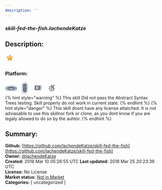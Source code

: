 ```yaml
---
description: ''
---
```


### _skill-fed-the-fish.lachendeKatze_  
## Description:  
  
  
![](../.gitbook/assets/star.png)  
  
### Platform:  
 ![Mark I](../.gitbook/assets/mark-1-icon.png)  ![Mark II](../.gitbook/assets/mark-2-icon.png)  ![Picroft](../.gitbook/assets/picroft-icon.png)  ![plasmoid](../.gitbook/assets/kde.png)   
{% hint style="warning" %}
This skill Did not pass the Abstract Syntax Trees testing. Skill properly do not work in current state.
{% endhint %}
{% hint style="danger" %}
This skill dosnt have any license attatched. It is not adviasable to use this skillnor fork or clone, as you dont know if you are legaly allowed to do so by the auhtor.
{% endhint %}
  
## Summary:  
**Github:** [https://github.com/lachendeKatze/skill-fed-the-fish](https://github.com/lachendeKatze/skill-fed-the-fish)  
**Owner:** [@lachendeKatze](https://github.com/lachendeKatze)  
**Created:** 2018 Mar 10 05:26:55 UTC  **Last updated:** 2018 Mar 25 20:23:36 UTC  
**License:** No License  
**Market status:** [Not in Market](https://market.mycroft.ai/skill/)  
**Categories:** [ uncategorized ]   

